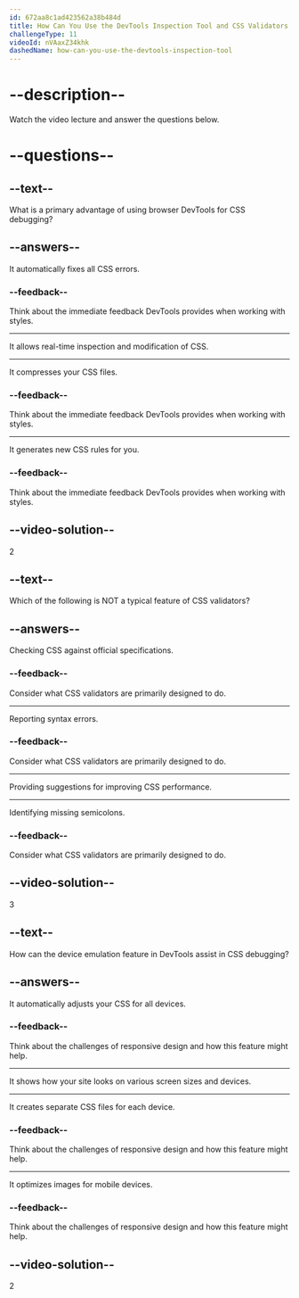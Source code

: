 ```yaml
---
id: 672aa8c1ad423562a38b484d
title: How Can You Use the DevTools Inspection Tool and CSS Validators to Debug Your CSS?
challengeType: 11
videoId: nVAaxZ34khk
dashedName: how-can-you-use-the-devtools-inspection-tool
---
```


# --description--

Watch the video lecture and answer the questions below.

# --questions--

## --text--

What is a primary advantage of using browser DevTools for CSS debugging?

## --answers--

It automatically fixes all CSS errors.

### --feedback--

Think about the immediate feedback DevTools provides when working with styles.

---

It allows real-time inspection and modification of CSS.

---

It compresses your CSS files.

### --feedback--

Think about the immediate feedback DevTools provides when working with styles.

---

It generates new CSS rules for you.

### --feedback--

Think about the immediate feedback DevTools provides when working with styles.

## --video-solution--

2

## --text--

Which of the following is NOT a typical feature of CSS validators?

## --answers--

Checking CSS against official specifications.

### --feedback--

Consider what CSS validators are primarily designed to do.

---

Reporting syntax errors.

### --feedback--

Consider what CSS validators are primarily designed to do.

---

Providing suggestions for improving CSS performance.

---

Identifying missing semicolons.

### --feedback--

Consider what CSS validators are primarily designed to do.

## --video-solution--

3

## --text--

How can the device emulation feature in DevTools assist in CSS debugging?

## --answers--

It automatically adjusts your CSS for all devices.

### --feedback--

Think about the challenges of responsive design and how this feature might help.

---

It shows how your site looks on various screen sizes and devices.

---

It creates separate CSS files for each device.

### --feedback--

Think about the challenges of responsive design and how this feature might help.

---

It optimizes images for mobile devices.

### --feedback--

Think about the challenges of responsive design and how this feature might help.

## --video-solution--

2

